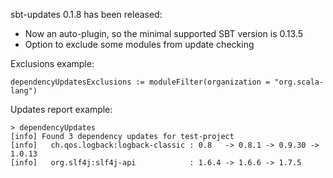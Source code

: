sbt-updates 0.1.8 has been released:

 * Now an auto-plugin, so the minimal supported SBT version is 0.13.5
 * Option to exclude some modules from update checking

Exclusions example:

    dependencyUpdatesExclusions := moduleFilter(organization = "org.scala-lang")

Updates report example:

    > dependencyUpdates
    [info] Found 3 dependency updates for test-project
    [info]   ch.qos.logback:logback-classic : 0.8   -> 0.8.1 -> 0.9.30 -> 1.0.13
    [info]   org.slf4j:slf4j-api            : 1.6.4 -> 1.6.6 -> 1.7.5
